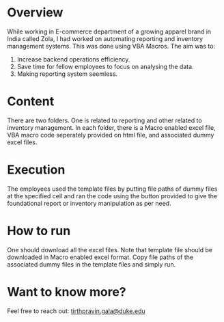 # Overview
While working in E-commerce department of a growing apparel brand in India called Zola, I had worked on automating reporting and inventory management systems. This was done using VBA Macros. The aim was to:
1. Increase backend operations efficiency.
2. Save time for fellow employees to focus on analysing the data.
3. Making reporting system seemless.

# Content
There are two folders. One is related to reporting and other related to inventory management. In each folder, there is a Macro enabled excel file, VBA macro code seperately provided on html file, and associated dummy excel files. 

# Execution
The employees used the template files by putting file paths of dummy files at the specified cell and ran the code using the button provided to give the foundational report or inventory manipulation as per need.

# How to run
One should download all the excel files. Note that template file should be downloaded in Macro enabled excel format. Copy file paths of the associated dummy files in the template files and simply run.

# Want to know more?
Feel free to reach out: tirthpravin.gala@duke.edu
